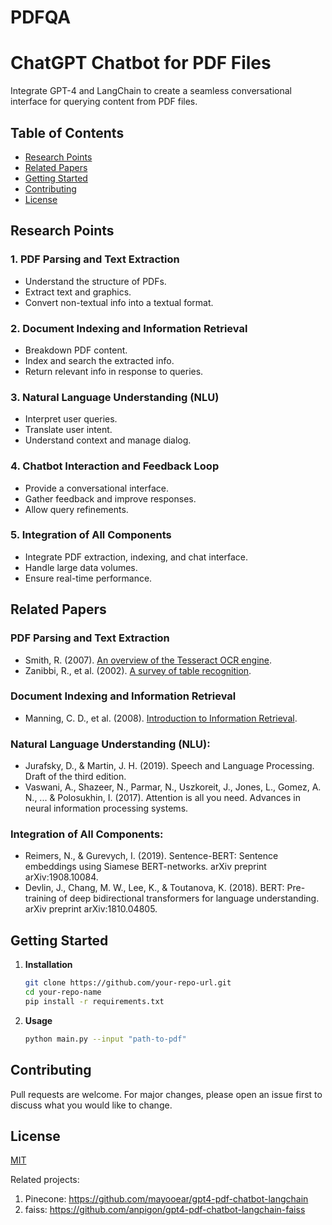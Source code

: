 # PDFQA

# ChatGPT Chatbot for PDF Files

Integrate GPT-4 and LangChain to create a seamless conversational interface for querying content from PDF files.

## Table of Contents

- [Research Points](#research-points)
- [Related Papers](#related-papers)
- [Getting Started](#getting-started)
- [Contributing](#contributing)
- [License](#license)

## Research Points

### 1. PDF Parsing and Text Extraction

- Understand the structure of PDFs.
- Extract text and graphics.
- Convert non-textual info into a textual format.

### 2. Document Indexing and Information Retrieval

- Breakdown PDF content.
- Index and search the extracted info.
- Return relevant info in response to queries.

### 3. Natural Language Understanding (NLU)

- Interpret user queries.
- Translate user intent.
- Understand context and manage dialog.

### 4. Chatbot Interaction and Feedback Loop

- Provide a conversational interface.
- Gather feedback and improve responses.
- Allow query refinements.

### 5. Integration of All Components

- Integrate PDF extraction, indexing, and chat interface.
- Handle large data volumes.
- Ensure real-time performance.

## Related Papers

### PDF Parsing and Text Extraction

- Smith, R. (2007). [An overview of the Tesseract OCR engine](#link-to-paper).
- Zanibbi, R., et al. (2002). [A survey of table recognition](#link-to-paper).

### Document Indexing and Information Retrieval

- Manning, C. D., et al. (2008). [Introduction to Information Retrieval](#link-to-paper).

### Natural Language Understanding (NLU):

- Jurafsky, D., & Martin, J. H. (2019). Speech and Language Processing. Draft of the third edition.
- Vaswani, A., Shazeer, N., Parmar, N., Uszkoreit, J., Jones, L., Gomez, A. N., ... & Polosukhin, I. (2017). Attention is all you need. Advances in neural information processing systems.

### Integration of All Components:
- Reimers, N., & Gurevych, I. (2019). Sentence-BERT: Sentence embeddings using Siamese BERT-networks. arXiv preprint arXiv:1908.10084.
- Devlin, J., Chang, M. W., Lee, K., & Toutanova, K. (2018). BERT: Pre-training of deep bidirectional transformers for language understanding. arXiv preprint arXiv:1810.04805.

## Getting Started

1. **Installation**
    ```bash
    git clone https://github.com/your-repo-url.git
    cd your-repo-name
    pip install -r requirements.txt
    ```

2. **Usage**
    ```bash
    python main.py --input "path-to-pdf"
    ```

## Contributing

Pull requests are welcome. For major changes, please open an issue first to discuss what you would like to change.

## License

[MIT](https://choosealicense.com/licenses/mit/)



Related projects:

1. Pinecone: https://github.com/mayooear/gpt4-pdf-chatbot-langchain
2. faiss: https://github.com/anpigon/gpt4-pdf-chatbot-langchain-faiss
